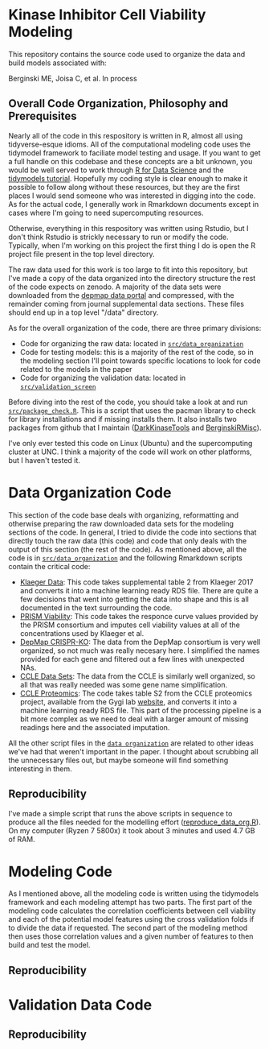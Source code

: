 # Kinase Inhibitor Cell Viability Modeling

This repository contains the source code used to organize the data and build models associated with:

Berginski ME, Joisa C, et al. In process

## Overall Code Organization, Philosophy and Prerequisites

Nearly all of the code in this respository is written in R, almost all using tidyverse-esque idioms. All of the computational modeling code uses the tidymodel framework to faciliate model testing and usage. If you want to get a full handle on this codebase and these concepts are a bit unknown, you would be well served to work through [R for Data Science](https://r4ds.had.co.nz/) and the [tidymodels tutorial](https://www.tidymodels.org/start/models/). Hopefully my coding style is clear enough to make it possible to follow along without these resources, but they are the first places I would send someone who was interested in digging into the code. As for the actual code, I generally work in Rmarkdown documents except in cases where I'm going to need supercomputing resources.

Otherwise, everything in this respository was written using Rstudio, but I don't think Rstudio is strickly necessary to run or modify the code. Typically, when I'm working on this project the first thing I do is open the R project file present in the top level directory. 

The raw data used for this work is too large to fit into this repository, but I've made a copy of the data organized into the directory structure the rest of the code expects on zenodo. A majority of the data sets were downloaded from the [depmap data portal](https://depmap.org/portal/download/) and compressed, with the remainder coming from journal supplemental data sections. These files should end up in a top level "/data" directory.

As for the overall organization of the code, there are three primary divisions:

* Code for organizing the raw data: located in [`src/data_organization`](src/data_organization)
* Code for testing models: this is a majority of the rest of the code, so in the modeling section I'll point towards specific locations to look for code related to the models in the paper
* Code for organizing the validation data: located in [`src/validation_screen`](src/validation_screen)

Before diving into the rest of the code, you should take a look at and run [`src/package_check.R`](src/package_check.R). This is a script that uses the pacman library to check for library installations and if missing installs them. It also installs two packages from github that I maintain ([DarkKinaseTools](https://github.com/IDG-Kinase/DarkKinaseTools) and [BerginskiRMisc](https://github.com/mbergins/BerginskiRMisc)). 

I've only ever tested this code on Linux (Ubuntu) and the supercomputing cluster at UNC. I think a majority of the code will work on other platforms, but I haven't tested it.

# Data Organization Code

This section of the code base deals with organizing, reformatting and otherwise preparing the raw downloaded data sets for the modeling sections of the code. In general, I tried to divide the code into sections that directly touch the raw data (this code) and code that only deals with the output of this section (the rest of the code). As mentioned above, all the code is in [`src/data_organization`](src/data_organaization) and the following Rmarkdown scripts contain the critical code:

* [Klaeger Data](`src/data_organization/process_klaeger_data/klaeger_data_processing.Rmd`): This code takes supplemental table 2 from Klaeger 2017 and converts it into a machine learning ready RDS file. There are quite a few decisions that went into getting the data into shape and this is all documented in the text surrounding the code.
* [PRISM Viability](`src/data_organization/prep_PRISM_for_ML/prep_PRISM_for_ML.Rmd`): This code takes the responce curve values provided by the PRISM consortium and imputes cell viability values at all of the concentrations used by Klaeger et al.
* [DepMap CRISPR-KO](`src/data_organization/prep_depmap_data_for_ML/prep_depmap_for_ML.Rmd`): The data from the DepMap consortium is very well organized, so not much was really necesary here. I simplified the names provided for each gene and filtered out a few lines with unexpected NAs.
* [CCLE Data Sets](`src/data_organization/prep_CCLE_data_for_ML/prep_CCLE_for_ML.Rmd`): The data from the CCLE is similarly well organized, so all that was really needed was some gene name simplification.
* [CCLE Proteomics](`src/data_organization/prep_CCLE_proteomics_data/prep_CCLE_proteomics_data.Rmd`): The code takes table S2 from the CCLE proteomics project, available from the Gygi lab [website](https://gygi.hms.harvard.edu/publications/ccle.html), and converts it into a machine learning ready RDS file. This part of the processing pipeline is a bit more complex as we need to deal with a larger amount of missing readings here and the associated imputation.

All the other script files in the [`data organization`](src/data_organaization) are related to other ideas we've had that weren't important in the paper. I thought about scrubbing all the unnecessary files out, but maybe someone will find something interesting in them.

## Reproducibility

I've made a simple script that runs the above scripts in sequence to produce all the files needed for the modelling effort ([reproduce_data_org.R](`src/data_organization/reproduce_data_org.R`)). On my computer (Ryzen 7 5800x) it took about 3 minutes and used 4.7 GB of RAM.

# Modeling Code

As I mentioned above, all the modeling code is written using the tidymodels framework and each modeling attempt has two parts. The first part of the modeling code calculates the correlation coefficients between cell viability and each of the potential model features using the cross validation folds if to divide the data if requested. The second part of the modeling method then uses those correlation values and a given number of features to then build and test the model.

## Reproducibility

# Validation Data Code

## Reproducibility
